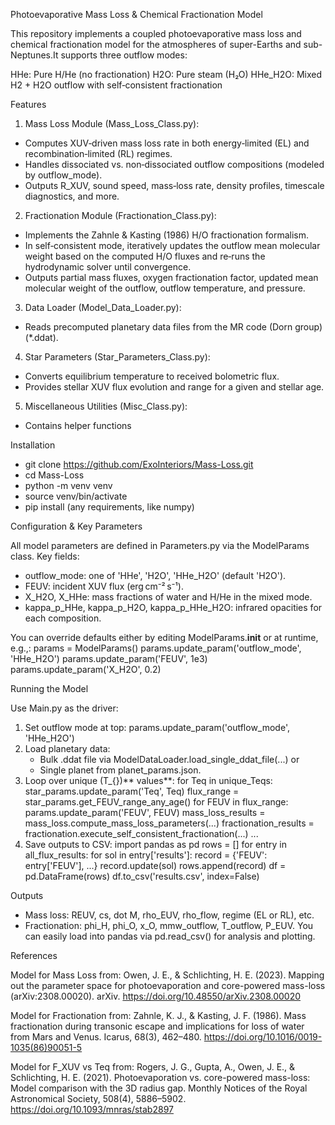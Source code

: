 Photoevaporative Mass Loss & Chemical Fractionation Model

This repository implements a coupled photoevaporative mass loss and chemical fractionation model for the atmospheres of super-Earths and sub-Neptunes.It supports three outflow modes:

HHe: Pure H/He (no fractionation)
H2O: Pure steam (H₂O)
HHe_H2O: Mixed H2 + H2O outflow with self‑consistent fractionation



Features

1. Mass Loss Module (Mass_Loss_Class.py):
- Computes XUV‑driven mass loss rate in both energy‑limited (EL) and recombination‑limited (RL) regimes.
- Handles dissociated vs. non‑dissociated outflow compositions (modeled by outflow_mode).
- Οutputs R_XUV, sound speed, mass‑loss rate, density profiles, timescale diagnostics, and more.

2. Fractionation Module (Fractionation_Class.py): 
- Implements the Zahnle & Kasting (1986) H/O fractionation formalism.
- In self‑consistent mode, iteratively updates the outflow mean molecular weight based on the computed H/O fluxes and re‑runs the hydrodynamic solver until convergence.
- Outputs partial mass fluxes, oxygen fractionation factor, updated mean molecular weight of the outflow, outflow temperature, and pressure.

3. Data Loader (Model_Data_Loader.py): 
- Reads precomputed planetary data files from the MR code (Dorn group) (*.ddat).

4. Star Parameters (Star_Parameters_Class.py): 
- Converts equilibrium temperature to received bolometric flux.
- Provides stellar XUV flux evolution and range for a given  and stellar age.

5. Miscellaneous Utilities (Misc_Class.py):
- Contains helper functions

Installation

- git clone https://github.com/ExoInteriors/Mass-Loss.git
- cd Mass-Loss
- python -m venv venv
- source venv/bin/activate
- pip install (any requirements, like numpy)

Configuration & Key Parameters

All model parameters are defined in Parameters.py via the ModelParams class. Key fields:

- outflow_mode: one of 'HHe', 'H2O', 'HHe_H2O' (default 'H2O').
- FEUV: incident XUV flux (erg cm⁻² s⁻¹).
- X_H2O, X_HHe: mass fractions of water and H/He in the mixed mode.
- kappa_p_HHe, kappa_p_H2O, kappa_p_HHe_H2O: infrared opacities for each composition.

You can override defaults either by editing ModelParams.__init__ or at runtime, e.g.,:
params = ModelParams()
params.update_param('outflow_mode', 'HHe_H2O')
params.update_param('FEUV', 1e3)
params.update_param('X_H2O', 0.2)

Running the Model

Use Main.py as the driver:
1.	Set outflow mode at top:
 	params.update_param('outflow_mode', 'HHe_H2O')
2.	Load planetary data:
    - Bulk .ddat file via ModelDataLoader.load_single_ddat_file(...) or
    - Single planet from planet_params.json.
3.	Loop over unique (T_{})** values**:
 	for Teq in unique_Teqs:
    star_params.update_param('Teq', Teq)
    flux_range = star_params.get_FEUV_range_any_age()
    for FEUV in flux_range:
        params.update_param('FEUV', FEUV)
        mass_loss_results = mass_loss.compute_mass_loss_parameters(...)
        fractionation_results = fractionation.execute_self_consistent_fractionation(...)
        ...
4.	Save outputs to CSV:
 	import pandas as pd
    rows = []
    for entry in all_flux_results:
        for sol in entry['results']:
            record = {'FEUV': entry['FEUV'], ...}
            record.update(sol)
            rows.append(record)
    df = pd.DataFrame(rows)
    df.to_csv('results.csv', index=False)

Outputs
- Mass loss: REUV, cs, dot M, rho_EUV, rho_flow, regime (EL or RL), etc.
- Fractionation: phi_H, phi_O, x_O, mmw_outflow, T_outflow, P_EUV.
You can easily load into pandas via pd.read_csv() for analysis and plotting.

References

Model for Mass Loss from:
Owen, J. E., & Schlichting, H. E. (2023). Mapping out the parameter space for photoevaporation and core-powered mass-loss (arXiv:2308.00020). arXiv. https://doi.org/10.48550/arXiv.2308.00020

Model for Fractionation from:
Zahnle, K. J., & Kasting, J. F. (1986). Mass fractionation during transonic escape and implications for loss of water from Mars and Venus. Icarus, 68(3), 462–480. https://doi.org/10.1016/0019-1035(86)90051-5

Model for F_XUV vs Teq from:
Rogers, J. G., Gupta, A., Owen, J. E., & Schlichting, H. E. (2021). Photoevaporation vs. core-powered mass-loss: Model comparison with the 3D radius gap. Monthly Notices of the Royal Astronomical Society, 508(4), 5886–5902. https://doi.org/10.1093/mnras/stab2897

